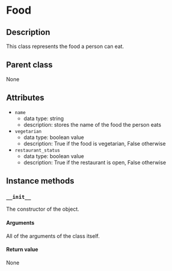 # Food

## Description
This class represents the food a person can eat.

## Parent class
None

## Attributes

* ```name```
  * data type: string
  * description: stores the name of the food the person eats
* ```vegetarian```
  * data type: boolean value
  * description: True if the food is vegetarian, False otherwise
* ```restaurant_status```
  * data type: boolean value
  * description: True if the restaurant is open, False otherwise


## Instance methods

### ```__init__```
The constructor of the object.

#### Arguments

All of the arguments of the class itself.

#### Return value
None
